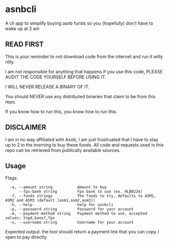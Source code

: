# asnbcli

A cli app to simplify buying asnb funds so you (hopefully) don't have to wake up at 2 am

## READ FIRST

This is your reminder to not download code from the internet and run it willy nilly. 

I am not responsible for anything that happens if you use this code, PLEASE AUDIT THE CODE YOURSELF BEFORE USING IT.

I WILL NEVER RELEASE A BINARY OF IT.

You should NEVER use any distributed binaries that claim to be from this repo.

If you know how to run this, you know how to run this.

## DISCLAIMER

I am in no way affiliated with Asnb, I am just frustruated that I have to stay up to 2 in the morning to buy these funds.
All code and requests used in this repo can be retrieved from publically available sources.

## Usage

Flags:
```
  -a, --amount string           Amount to buy
      --fpx-bank string         Fpx bank to use (ex. HLB0224)
  -f, --funds strings           The funds to try, defaults to ASM1, ASM2 and ASM3 (default [asm1,asm2,asm3])
  -h, --help                    help for asnbcli
  -p, --password string         Password for your account
  -m, --payment-method string   Payment method to use, accepted values: tngd,boost,fpx
  -u, --username string         Username for your account
```

Expected output: the tool should return a payment link that you can copy / open to pay directly
